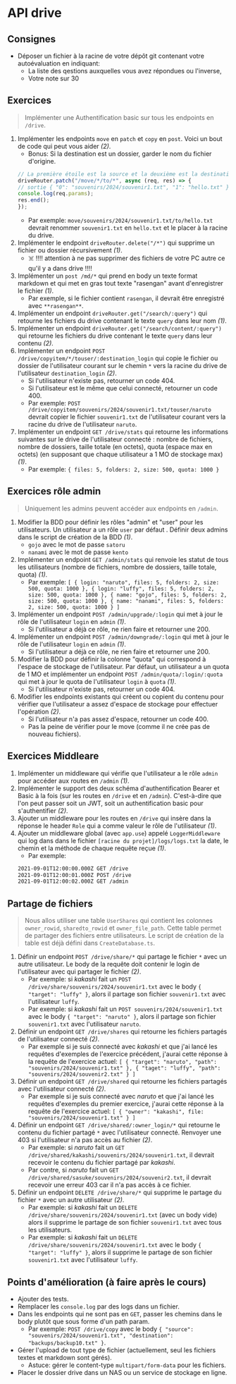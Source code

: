 # API drive

## Consignes

- Déposer un fichier à la racine de votre dépôt git contenant votre autoévaluation en indiquant:
    - La liste des qestions auxquelles vous avez répondues ou l'inverse,
    - Votre note sur 30

## Exercices

> Implémenter une Authentification basic sur tous les endpoints en `/drive`.

1. Implémenter les endpoints `move` en `patch` et `copy` en `post`. Voici un bout de code qui peut vous aider *(2)*.
    - Bonus: Si la destination est un dossier, garder le nom du fichier d'origine.
    ```ts
    // La première étoile est la source et la deuxième est la destination
    driveRouter.patch("/move/*/to/*", async (req, res) => {
    // sortie { "0": "souvenirs/2024/souvenir1.txt", "1": "hello.txt" }
    console.log(req.params);
    res.end();
    });
    ```
    - Par exemple: `move/souvenirs/2024/souvenir1.txt/to/hello.txt` devrait renommer `souvenir1.txt` en `hello.txt` et le placer à la racine du drive.
1. Implémenter le endpoint `driveRouter.delete("/*")` qui supprime un fichier ou dossier récursivement *(1)*.
    - ☠️ !!!! attention à ne pas supprimer des fichiers de votre PC autre ce qu'il y a dans drive !!!!
1. Implémenter un `post /md/*` qui prend en body un texte format markdown et qui met en gras tout texte "rasengan" avant d'enregistrer le fichier *(1)*.
    - Par exemple, si le fichier contient `rasengan`, il devrait être enregistré avec `**rasengan**`.
1. Implémenter un endpoint `driveRouter.get("/search/:query")` qui retourne les fichiers du drive contenant le texte `query` dans leur nom *(1)*.
1. Implémenter un endpoint `driveRouter.get("/search/content/:query")` qui retourne les fichiers du drive contenant le texte `query` dans leur contenu *(2)*.
1. Implémenter un endpoint `POST /drive/copyitem/*/touser/:destination_login` qui copie le fichier ou dossier de l'utilisateur courant sur le chemin `*` vers la racine du drive de l'utilisateur `destination_login` *(2)*.
    - Si l'utilisateur n'existe pas, retourner un code 404.
    - Si l'utilisateur est le même que celui connecté, retourner un code 400.
    - Par exemple: `POST /drive/copyitem/souvenirs/2024/souvenir1.txt/touser/naruto` devrait copier le fichier `souvenir1.txt` de l'utilisateur courant vers la racine du drive de l'utilisateur `naruto`.
1. Implémenter un endpoint `GET /drive/stats` qui retourne les informations suivantes sur le drive de l'utilisateur connecté : nombre de fichiers, nombre de dossiers, taille totale (en octets), quota (espace max en octets) (en supposant que chaque utilisateur a 1 MO de stockage max) *(1)*.
    - Par exemple: `{ files: 5, folders: 2, size: 500, quota: 1000 }` 

## Exercices rôle admin

> Uniquement les admins peuvent accéder aux endpoints en `/admin`.

1. Modifier la BDD pour définir les rôles "admin" et "user" pour les utilisateurs. Un utilisateur a un rôle `user` par défaut . Définir deux admins dans le script de création de la BDD *(1)*.
    - `gojo` avec le mot de passe `satoru`
    - `nanami` avec le mot de passe `kento`
1. Implémenter un endpoint `GET /admin/stats` qui renvoie les statut de tous les utilisateurs (nombre de fichiers, nombre de dossiers, taille totale, quota) *(1)*.
    - Par exemple: `[ { login: "naruto", files: 5, folders: 2, size: 500, quota: 1000 }, { login: "luffy", files: 5, folders: 2, size: 500, quota: 1000 }, { name: "gojo", files: 5, folders: 2, size: 500, quota: 1000 }, { name: "nanami", files: 5, folders: 2, size: 500, quota: 1000 } ]`
1. Implémenter un endpoint `POST /admin/upgrade/:login` qui met à jour le rôle de l'utilisateur `login` en `admin` *(1)*.
    - Si l'utilisateur a déjà ce rôle, ne rien faire et retourner une 200.
1. Implémenter un endpoint `POST /admin/downgrade/:login` qui met à jour le rôle de l'utilisateur `login` en `admin` *(1)*.
    - Si l'utilisateur a déjà ce rôle, ne rien faire et retourner une 200.
1. Modifier la BDD pour définir la colonne "quota" qui correspond à l'espace de stockage de l'utilisateur. Par défaut, un utilisateur a un quota de 1 MO et implémenter un endpoint `POST /admin/quota/:login/:quota` qui met à jour le quota de l'utilisateur `login` à `quota` *(1)*.
    - Si l'utilisateur n'existe pas, retourner un code 404.
1. Modifier les endpoints existants qui créent ou copient du contenu pour vérifier que l'utilisateur a assez d'espace de stockage pour effectuer l'opération *(2)*.
    - Si l'utilisateur n'a pas assez d'espace, retourner un code 400.
    - Pas la peine de vérifier pour le move (comme il ne crée pas de nouveau fichiers).

## Exercices Middleare

1. Implémenter un middleware qui vérifie que l'utilisateur a le rôle `admin` pour accéder aux routes en `/admin` *(1)*.
1. Implémenter le support des deux schéma d'authentification Bearer et Basic à la fois (sur les routes en `/drive` et en `/admin`). C'est-à-dire que l'on peut passer soit un JWT, soit un authentification basic pour s'authentifier *(2)*.
1. Ajouter un middleware pour les routes en `/drive` qui insère dans la réponse le header `Role` qui a comme valeur le rôle de l'utilisateur *(1)*.
1. Ajouter un middleware global (avec `app.use`) appelé `LoggerMiddleware` qui log dans dans le fichier `[racine du projet]/logs/logs.txt` la date, le chemin et la méthode de chaque requête reçue *(1)*.
    - Par exemple: 
    ```txt
    2021-09-01T12:00:00.000Z GET /drive
    2021-09-01T12:00:01.000Z POST /drive
    2021-09-01T12:00:02.000Z GET /admin
    ```

## Partage de fichiers

> Nous allos utiliser une table `UserShares` qui contient les colonnes `owner_rowid`, `sharedto_rowid` et `owner_file_path`. Cette table permet de partager des fichiers entre utilisateurs. Le script de création de la table est déjà défini dans `CreateDatabase.ts`.

1. Définir un endpoint `POST /drive/share/*` qui partage le fichier `*` avec un autre utilisateur. Le body de la requête doit contenir le login de l'utilisateur avec qui partager le fichier *(2)*.
    - Par exemple: si *kakashi* fait un `POST /drive/share/souvenirs/2024/souvenir1.txt` avec le body `{ "target": "luffy" }`, alors il partage son fichier `souvenir1.txt` avec l'utilisateur `luffy`.
    - Par exemple: si *kakashi* fait un `POST souvenirs/2024/souvenir1.txt` avec le body `{ "target": "naruto" }`, alors il partage son fichier `souvenir1.txt` avec l'utilisateur `naruto`.
1. Définir un endpoint `GET /drive/shares` qui retourne les fichiers partagés de l'utilisateur connecté *(2)*.
    - Par exemple si je suis connecté avec *kakashi* et que j'ai lancé les requêtes d'exemples de l'exercice précédent, j'aurai cette réponse à la requête de l'exercice actuel: `[ { "target": "naruto", "path": "souvenirs/2024/souvenir1.txt" }, { "taget": "luffy", "path": "souvenirs/2024/souvenir2.txt" } ]`
1. Définir un endpoint `GET /drive/shared` qui retourne les fichiers partagés avec l'utilisateur connecté *(2)*.
    - Par exemple si je suis connecté avec *naruto* et que j'ai lancé les requêtes d'exemples du premier exercice, j'aurai cette réponse à la requête de l'exercice actuel: `[ { "owner": "kakashi", file: "souvenirs/2024/souvenir1.txt" } ]`
1. Définir un endpoint `GET /drive/shared/:owner_login/*` qui retourne le contenu du fichier partagé `*` avec l'utilisateur connecté. Renvoyer une 403 si l'utilisateur n'a pas accès au fichier *(2)*.
    - Par exemple: si *naruto* fait un `GET /drive/shared/kakashi/souvenirs/2024/souvenir1.txt`, il devrait recevoir le contenu du fichier partagé par *kakashi*.
    - Par contre, si *naruto* fait un `GET /drive/shared/sasuke/souvenirs/2024/souvenir2.txt`, il devrait recevoir une erreur 403 car il n'a pas accès à ce fichier.
1. Définir un endpoint `DELETE /drive/share/*` qui supprime le partage du fichier `*` avec un autre utilisateur *(2)*.
    - Par exemple: si *kakashi* fait un `DELETE /drive/share/souvenirs/2024/souvenir1.txt` (avec un body vide) alors il supprime le partage de son fichier `souvenir1.txt` avec tous les utilisateurs.
    - Par exemple: si *kakashi* fait un `DELETE /drive/share/souvenirs/2024/souvenir1.txt` avec le body `{ "target": "luffy" }`, alors il supprime le partage de son fichier `souvenir1.txt` avec l'utilisateur `luffy`.


## Points d'amélioration (à faire après le cours)

- Ajouter des tests.
- Remplacer les `console.log` par des logs dans un fichier.
- Dans les endpoints qui ne sont pas en `GET`, passer les chemins dans le body plutôt que sous forme d'un path param.
    - Par exemple: `POST /drive/copy` avec le body `{ "source": "souvenirs/2024/souvenir1.txt", "destination": "backups/backup10.txt" }`.
- Gérer l'upload de tout type de fichier (actuellement, seul les fichiers textes et markdown sont gérés).
    - Astuce: gérer le content-type `multipart/form-data` pour les fichiers.
- Placer le dossier drive dans un NAS ou un service de stockage en ligne.